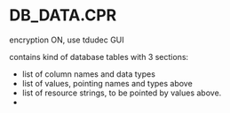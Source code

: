 DB_DATA.CPR
===========
encryption ON, use tdudec GUI

contains kind of database tables with 3 sections:
- list of column names and data types
- list of values, pointing names and types above
- list of resource strings, to be pointed by values above.
- 

